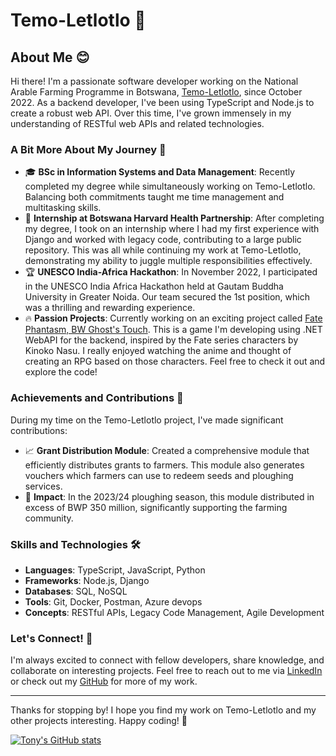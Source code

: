 # Temo-Letlotlo 🌾

## About Me 😊

Hi there! I'm a passionate software developer working on the National Arable Farming Programme in Botswana, [Temo-Letlotlo](https://temoletlotlo.com/), since October 2022. As a backend developer, I've been using TypeScript and Node.js to create a robust web API. Over this time, I've grown immensely in my understanding of RESTful web APIs and related technologies.

### A Bit More About My Journey 🚀

- 🎓 **BSc in Information Systems and Data Management**: Recently completed my degree while simultaneously working on Temo-Letlotlo. Balancing both commitments taught me time management and multitasking skills.
- 💼 **Internship at Botswana Harvard Health Partnership**: After completing my degree, I took on an internship where I had my first experience with Django and worked with legacy code, contributing to a large public repository. This was all while continuing my work at Temo-Letlotlo, demonstrating my ability to juggle multiple responsibilities effectively.
- 🏆 **UNESCO India-Africa Hackathon**: In November 2022, I participated in the UNESCO India Africa Hackathon held at Gautam Buddha University in Greater Noida. Our team secured the 1st position, which was a thrilling and rewarding experience.
- 🔥 **Passion Projects**: Currently working on an exciting project called [Fate Phantasm, BW Ghost's Touch](https://github.com/Onkgopotse007/Fate-Phantasm-BW-Ghost-touch). This is a game I'm developing using .NET WebAPI for the backend, inspired by the Fate series characters by Kinoko Nasu. I really enjoyed watching the anime and thought of creating an RPG based on those characters. Feel free to check it out and explore the code!

### Achievements and Contributions 🌟

During my time on the Temo-Letlotlo project, I've made significant contributions:

- 📈 **Grant Distribution Module**: Created a comprehensive module that efficiently distributes grants to farmers. This module also generates vouchers which farmers can use to redeem seeds and ploughing services.
- 💸 **Impact**: In the 2023/24 ploughing season, this module distributed in excess of BWP 350 million, significantly supporting the farming community.

### Skills and Technologies 🛠️

- **Languages**: TypeScript, JavaScript, Python
- **Frameworks**: Node.js, Django
- **Databases**: SQL, NoSQL
- **Tools**: Git, Docker, Postman, Azure devops
- **Concepts**: RESTful APIs, Legacy Code Management, Agile Development

### Let's Connect! 🤝

I'm always excited to connect with fellow developers, share knowledge, and collaborate on interesting projects. Feel free to reach out to me via [LinkedIn](https://www.linkedin.com/in/onkgopotse007/) or check out my [GitHub](https://github.com/onkgopotse007) for more of my work.

---

Thanks for stopping by! I hope you find my work on Temo-Letlotlo and my other projects interesting. Happy coding! 🚀

[![Tony's GitHub stats](https://github-readme-stats.vercel.app/api?username=onkgopotse007)](https://github.com/onkgopotse007/github-readme-stats)

